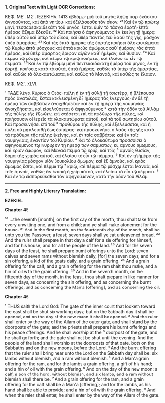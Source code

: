 **1. Original Text with Light OCR Corrections:**

ΚΕΦ. ΜΕ΄. ΜΣ΄. ΙΕΖΕΚΙΗΛ. 1413
ἑβδόμῳ· μιᾷ τοῦ μηνὸς λήψῃ παρ᾿ ἑκάστου ἀγνοοῦντος, καὶ ἀπὸ
νηπίου· καὶ ἐξιλάσεσθε τὸν οἶκον.
²¹ Καὶ ἐν τῷ πρώτῳ μηνὶ, τεσσαρεσκαιδεκάτῃ τοῦ μηνός, ἔσται ὑμῖν τὸ πάσχα ἑορτή· ἑπτὰ ἡμέρας ἄζυμα ἔδεσθε.
²² Καὶ ποιήσει ὁ ἀφηγούμενος ἐν ἐκείνῃ τῇ ἡμέρᾳ ὑπὲρ αὐτοῦ καὶ ὑπὲρ τοῦ οἴκου, καὶ ὑπὲρ παντὸς τοῦ λαοῦ τῆς γῆς, μόσχον ὑπὲρ ἁμαρτίας.
²³ Καὶ τὰς ἑπτὰ ἡμέρας τῆς ἑορτῆς ποιήσει ὁλοκαυτώματα τῷ Κυρίῳ ἑπτὰ μόσχους καὶ ἑπτὰ κριοὺς ἀμώμους καθ᾿ ἡμέραν, τὰς ἑπτὰ ἡμέρας, καὶ ὑπὲρ ἁμαρτίας ἔριφον αἰγῶν καθ᾿ ἡμέραν, καὶ θυσίαν.
²⁴ Καὶ πέμμα τῷ μόσχῳ, καὶ πέμμα τῷ κριῷ ποιήσεις, καὶ ἐλαίου τὸ εἶν τῷ πέμματι.
²⁵ Καὶ ἐν τῷ ἑβδόμῳ μηνὶ πεντεκαιδεκάτῃ ἡμέρᾳ τοῦ μηνὸς, ἐν τῇ ἑορτῇ, ποιήσεις κατὰ τὰ αὐτά, ἑπτὰ ἡμέρας, καθὼς τὰ ὑπὲρ τῆς ἁμαρτίας, καὶ καθὼς τὰ ὁλοκαυτώματα, καὶ καθὼς τὸ Μαναὰ, καὶ καθὼς τὸ ἔλαιον.

ΚΕΦ. ΜΣ΄. XLVI.

¹ ΤΑΔΕ λέγει Κύριος ὁ Θεός· πύλη ἡ ἐν τῇ αὐλῇ τῇ ἐσωτέρᾳ, ἡ βλέπουσα πρὸς ἀνατολάς, ἔσται κεκλεισμένη ἓξ ἡμέρας τὰς ἐνεργούς· ἐν δὲ τῇ ἡμέρᾳ τῶν σαββάτων ἀνοιχθήσεται· καὶ ἐν τῇ ἡμέρᾳ τῆς νουμηνίας ἀνοιχθήσεται, καὶ εἰσελεύσεται ὁ ἀφηγούμενος
² κατὰ τὴν ὁδὸν τοῦ Αἰλὰμ τῆς πύλης τῆς ἔξωθεν, καὶ στήσεται ἐπὶ τὰ πρόθυρα τῆς πύλης, καὶ ποιήσουσιν οἱ ἱερεῖς τὰ ὁλοκαυτώματα αὐτοῦ, καὶ τὰ τοῦ σωτηρίου αὐτοῦ. Καὶ προσκυνήσει ἐπὶ τοῦ
³ προθύρου τῆς πύλης, καὶ ἐξελεύσεται, καὶ ἡ πύλη οὐ μὴ κλεισθῇ ἕως ἑσπέρας· καὶ προσκυνήσει ὁ λαὸς τῆς γῆς κατὰ τὰ πρόθυρα τῆς πύλης ἐκείνης, καὶ ἐν τοῖς σαββάτοις καὶ ἐν ταῖς νουμηνίαις, ἐναντίον τοῦ Κυρίου.
⁴ Καὶ τὸ ὁλοκαύτωμα προσσοίσει ὁ ἀφηγούμενος τῷ Κυρίῳ ἐν τῇ ἡμέρᾳ τῶν σαββάτων, ἓξ ἀμνοὺς ἀμώμους, καὶ κριὸν ἄμωμον, καὶ Μαναὰ πέμμα τῷ κριῷ, καὶ τοῖς
⁵ ἀμνοῖς θυσίαν, δόμα τῆς χειρὸς αὐτοῦ, καὶ ἐλαίου τὸ εἶν τῷ πέμματι.
⁶ Καὶ ἐν τῇ ἡμέρᾳ τῆς νουμηνίας μόσχον υἱὸν βουκολίου ἄμωμον, καὶ ἓξ ἀμνοὺς, καὶ κριὸς ἄμωμος ἔσται, καὶ πέμμα τῷ
⁷ κριῷ, καὶ πέμμα τῷ μόσχῳ ἔσται Μαναὰ, καὶ τοῖς ἀμνοῖς, καθὼς ἂν ἐκποιῆ ἡ χεὶρ αὐτοῦ, καὶ ἐλαίου τὸ εἶν τῷ πέμματι.
⁸ Καὶ ἐν τῷ εἰσπορεύεσθαι τὸν ἀφηγοῦμενον, κατὰ τὴν ὁδὸν τοῦ Αἰλὰμ

---

**2. Free and Highly Literary Translation:**

**EZEKIEL**

**Chapter 45**

¹⁶ ...the seventh [month]; on the first day of the month, thou shalt take from every unwitting one, and from a child; and ye shall make atonement for the house.
²¹ And in the first month, on the fourteenth day of the month, shall be unto you the Passover, a feast; seven days shall ye eat unleavened bread.
²² And the ruler shall prepare in that day a calf for a sin offering for himself, and for his house, and for all the people of the land.
²³ And for the seven days of the feast, he shall prepare burnt offerings unto the Lord: seven calves and seven rams without blemish daily, [for] the seven days; and for a sin offering, a kid of the goats daily, and a grain offering.
²⁴ And a grain offering for the calf, and a grain offering for the ram shalt thou make, and a hin of oil with the grain offering.
²⁵ And in the seventh month, on the fifteenth day of the month, in the feast, thou shalt prepare in like manner for seven days, as concerning the sin offering, and as concerning the burnt offerings, and as concerning the Man'a [offering], and as concerning the oil.

**Chapter 46**

¹ THUS saith the Lord God: The gate of the inner court that looketh toward the east shall be shut six working days; but on the Sabbath day it shall be opened, and on the day of the new moon it shall be opened.
² And the ruler shall enter by the way of the Ailam of the outer gate, and shall stand by the doorposts of the gate; and the priests shall prepare his burnt offerings and his peace offerings. And he shall worship at the
³ doorpost of the gate, and he shall go forth; and the gate shall not be shut until the evening. And the people of the land shall worship at the doorposts of that gate, both on the Sabbaths and on the new moons, before the Lord.
⁴ And the burnt offering that the ruler shall bring near unto the Lord on the Sabbath day shall be: six lambs without blemish, and a ram without blemish.
⁵ And a Man'a grain offering for the ram, and for the lambs a grain offering, a gift of his hand; and a hin of oil with the grain offering.
⁶ And on the day of the new moon: a calf, a son of the herd, without blemish; and six lambs, and a ram without blemish shall there be.
⁷ And a grain offering for the ram, and a grain offering for the calf shall be a Man'a [offering]; and for the lambs, as his hand shall be able to provide; and a hin of oil with the grain offering.
⁸ And when the ruler shall enter, he shall enter by the way of the Ailam of the gate.